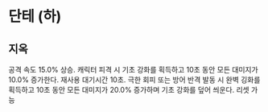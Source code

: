 # 단테 (하)

## 지옥

공격 속도 15.0% 상승. 캐릭터 피격 시 기초 강화를 획득하고 10초 동안 모든 대미지가 10.0% 증가한다. 재사용 대기시간 10초. 극한 회피 또는 방어 반격 발동 시 완벽 깅화를 획득하고 10초 동안 모든 대미지가 20.0% 증가하며 기초 강화를 덮어 씌운다. 리셋 가능
